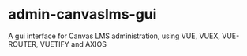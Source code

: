 # admin-canvaslms-gui
A gui interface for Canvas LMS administration, using VUE, VUEX, VUE-ROUTER, VUETIFY and AXIOS

